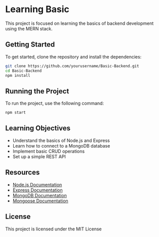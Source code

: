 # Learning Basic

This project is focused on learning the basics of backend development using the MERN stack.

## Getting Started

To get started, clone the repository and install the dependencies:

```bash
git clone https://github.com/yourusername/Basic-Backend.git
cd Basic-Backend
npm install
```

## Running the Project

To run the project, use the following command:

```bash
npm start
```

## Learning Objectives

- Understand the basics of Node.js and Express
- Learn how to connect to a MongoDB database
- Implement basic CRUD operations
- Set up a simple REST API

## Resources

- [Node.js Documentation](https://nodejs.org/en/docs/)
- [Express Documentation](https://expressjs.com/)
- [MongoDB Documentation](https://docs.mongodb.com/)
- [Mongoose Documentation](https://mongoosejs.com/docs/)

## License

This project is licensed under the MIT License